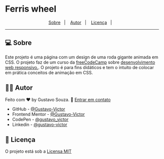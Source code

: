 # Ferris wheel

<p align="center">
  <a href="#-sobre">Sobre</a>&nbsp;&nbsp;&nbsp;|&nbsp;&nbsp;&nbsp;
  <a href="#-autor">Autor</a>&nbsp;&nbsp;&nbsp;|&nbsp;&nbsp;&nbsp;
  <a href="#-licença">Licença</a>&nbsp;&nbsp;&nbsp;|&nbsp;&nbsp;&nbsp;
</p>

<hr>

## 💻 Sobre

Este projeto é uma página com um design de uma roda gigante animada em CSS. O projeto faz  de um curso da [freeCodeCamp](https://www.freecodecamp.org/) sobre [desenvolvimento web responsivo.](https://www.freecodecamp.org/learn/2022/responsive-web-design/). O projeto é para fins didáticos e tem o intuito de colocar em prática conceitos de animação em CSS. 


## 🦸‍♂️ Autor

Feito com ❤️ by Gustavo Souza. 👋 [Entrar em contato](https://www.linkedin.com/in/gustavo-victor-575b93206/)

- GitHub - [@Gustavo-Victor](https://github.com/Gustavo-Victor)
- Frontend Mentor - [@Gustavo-Victor](https://www.frontendmentor.io/profile/Gustavo-Victor)
- CodePen - [@gustavo_victor](https://codepen.io/gustavo_victor)
- Linkedin - [@gustavo-victor](https://www.linkedin.com/in/gustavo-victor-575b93206/)


## 📝 Licença 

O projeto está sob a [Licensa MIT](./LICENSE) 


